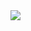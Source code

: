 
<img src="http://github-readme-streak-stats.herokuapp.com?user=SajjadShojaei&theme=Javascript&hide_border=true" >
